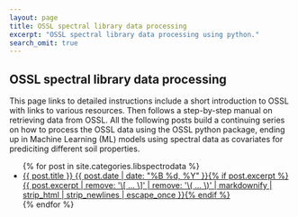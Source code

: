 ```yaml
---
layout: page
title: OSSL spectral library data processing
excerpt: "OSSL spectral library data processing using python."
search_omit: true
---
```


## OSSL spectral library data processing

This page links to detailed instructions include a short introduction to OSSL with links to various resources. Then follows a step-by-step manual on retrieving data from OSSL. All the following posts build a continuing series on how to process the OSSL data using the OSSL python package, ending up in Machine Learning (ML) models using spectral data as covariates for prediciting different soil properties.

<ul class="post-list">
{% for post in site.categories.libspectrodata %}
  <li><article><a href="{{ site.url }}{{ post.url }}">{{ post.title }} <span class="entry-date"><time datetime="{{ post.date | date_to_xmlschema }}">{{ post.date | date: "%B %d, %Y" }}</time></span>{% if post.excerpt %} <span class="excerpt">{{ post.excerpt | remove: '\[ ... \]' | remove: '\( ... \)' | markdownify | strip_html | strip_newlines | escape_once }}</span>{% endif %}</a></article></li>
{% endfor %}
</ul>
